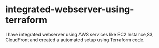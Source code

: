 # integrated-webserver-using-terraform
I have integrated webserver using AWS services like EC2 Instance,S3, CloudFront and created a automated setup using Terraform code.
